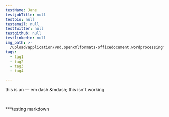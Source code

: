 ```yaml
---
testName: Jane
testjobTitle: null
testbio: null
testemail: null
testtwitter: null
testgithub: null
testlinkedin: null
img_path: >-
  /upload/application/vnd.openxmlformats-officedocument.wordprocessingml.document/1551308542488_img_path_SUBLEASEAGREEMENTfor2144.docx
tags:
  - tag1
  - tag2
  - tag3
  - tag4

---
```

<p>this is an &mdash; em dash &amp;mdash; this isn't working</p>
<p>&nbsp;</p>
<p>***testing markdown</p>
